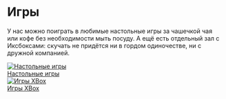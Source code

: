 # Игры

У нас можно поиграть в любимые настольные игры за чашечкой чая или кофе без необходимости мыть посуду. А ещё есть отдельный зал с Иксбоксами: скучать не придётся ни в гордом одиночестве, ни с дружной компанией.

<div class="row">
  <div class="col-sm-6">
    <a href="board_games/README.md" class="thumbnail">
      <img src="/games/board450#300.jpg" class="img-responsive" alt="Настольные игры">
      <div class="caption text-xs-center">
        Настольные игры
      </div>
    </a>
  </div>
  <div class="col-sm-6">
    <a href="xbox/README.md" class="thumbnail">
      <img src="https://pp.vk.me/c604717/v604717074/ae81/eN5ywMGg9jA.jpg" class="img-responsive" alt="Игры XBox">
      <div class="caption text-xs-center">
        Игры XBox
      </div>
    </a>
  </div>
</div>